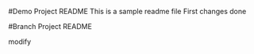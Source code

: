 #Demo Project README
This is a sample readme file
First
changes done

#Branch Project README

modify
